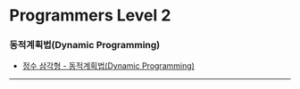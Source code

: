 # Programmers Level 2

### 동적계획법(Dynamic Programming)

  - [정수 삼각형 - 동적계획법(Dynamic Programming)](https://github.com/firemancha/Algorithm/tree/main/Programmers-Level3/%EC%A0%95%EC%88%98%20%EC%82%BC%EA%B0%81%ED%98%95)

---